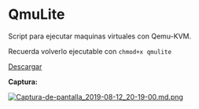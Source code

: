 
# QmuLite

Script para ejecutar maquinas virtuales con Qemu-KVM.

Recuerda volverlo ejecutable con `chmod+x qmulite`

[Descargar](https://github.com/d33vliter/qmulite/releases)


**Captura:**

[![Captura-de-pantalla_2019-08-12_20-19-00.md.png](https://cdn.scrot.moe/images/2019/08/13/Captura-de-pantalla_2019-08-12_20-19-00.md.png)](https://scrot.moe/image/xGz9W)
